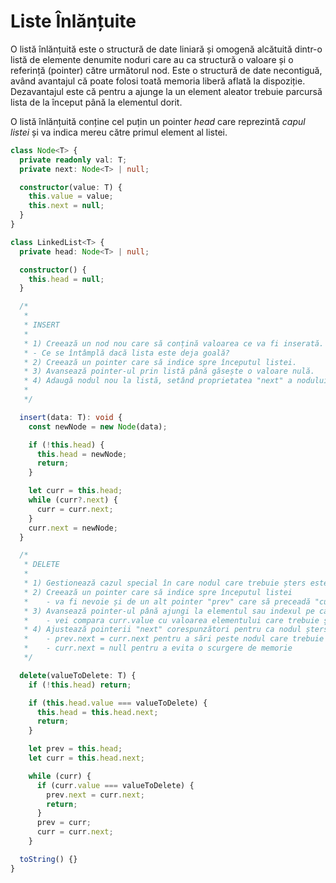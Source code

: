 # Liste Înlănțuite

O listă înlănțuită este o structură de date liniară și omogenă alcătuită dintr-o listă de elemente denumite noduri care au ca structură o valoare și o referință (pointer) către următorul nod. Este o structură de date necontiguă, având avantajul că poate folosi toată memoria liberă aflată la dispoziție. Dezavantajul este că pentru a ajunge la un element aleator trebuie parcursă lista de la început până la elementul dorit.

O listă înlănțuită conține cel puțin un pointer _head_ care reprezintă _capul listei_ și va indica mereu către primul element al listei.

```ts
class Node<T> {
  private readonly val: T;
  private next: Node<T> | null;

  constructor(value: T) {
    this.value = value;
    this.next = null;
  }
}

class LinkedList<T> {
  private head: Node<T> | null;

  constructor() {
    this.head = null;
  }

  /*
   *
   * INSERT
   *
   * 1) Creează un nod nou care să conțină valoarea ce va fi inserată.
   * - Ce se întâmplă dacă lista este deja goală?
   * 2) Creează un pointer care să indice spre începutul listei.
   * 3) Avansează pointer-ul prin listă până găsește o valoare nulă.
   * 4) Adaugă nodul nou la listă, setând proprietatea "next" a nodului "curr" la acest nod nou.
   *
   */

  insert(data: T): void {
    const newNode = new Node(data);

    if (!this.head) {
      this.head = newNode;
      return;
    }

    let curr = this.head;
    while (curr?.next) {
      curr = curr.next;
    }
    curr.next = newNode;
  }

  /*
   * DELETE
   *
   * 1) Gestionează cazul special în care nodul care trebuie șters este chiar capul listei (head)
   * 2) Creează un pointer care să indice spre începutul listei
   *    - va fi nevoie și de un alt pointer "prev" care să preceadă "curr"
   * 3) Avansează pointer-ul până ajungi la elementul sau indexul pe care vrei să îl ștergi.
   *    - vei compara curr.value cu valoarea elementului care trebuie ștearsă
   * 4) Ajustează pointerii "next" corespunzători pentru ca nodul șters să nu mai facă parte din lanț
   *    - prev.next = curr.next pentru a sări peste nodul care trebuie șters
   *    - curr.next = null pentru a evita o scurgere de memorie
   */

  delete(valueToDelete: T) {
    if (!this.head) return;

    if (this.head.value === valueToDelete) {
      this.head = this.head.next;
      return;
    }

    let prev = this.head;
    let curr = this.head.next;

    while (curr) {
      if (curr.value === valueToDelete) {
        prev.next = curr.next;
        return;
      }
      prev = curr;
      curr = curr.next;
    }

  toString() {}
}
```
